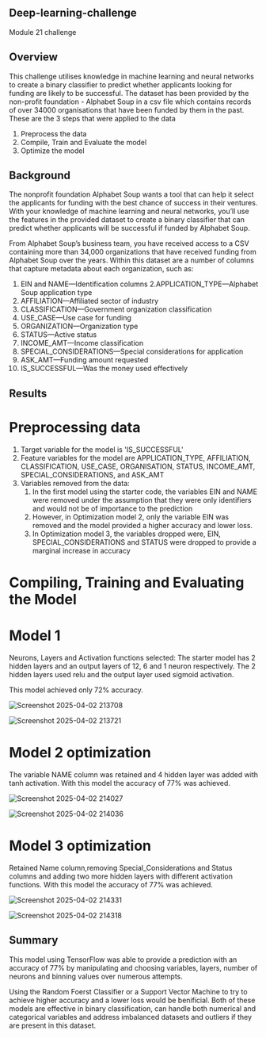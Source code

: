 ## Deep-learning-challenge
Module 21 challenge

## Overview

This challenge utilises knowledge in machine learning and neural networks to create a binary classifier to predict whether applicants looking for funding are likely to be successful. The dataset has been provided by the non-profit foundation - Alphabet Soup in a csv file which contains records of over 34000 organisations that have been funded by them in the past. These are the 3 steps that were applied to the data

1. Preprocess the data
2. Compile, Train and Evaluate the model
3. Optimize the model

## Background
The nonprofit foundation Alphabet Soup wants a tool that can help it select the applicants for funding with the best chance of success in their ventures. With your knowledge of machine learning and neural networks, you’ll use the features in the provided dataset to create a binary classifier that can predict whether applicants will be successful if funded by Alphabet Soup.

From Alphabet Soup’s business team, you have received access to a CSV containing more than 34,000 organizations that have received funding from Alphabet Soup over the years. Within this dataset are a number of columns that capture metadata about each organization, such as:

1. EIN and NAME—Identification columns
2.APPLICATION_TYPE—Alphabet Soup application type
3. AFFILIATION—Affiliated sector of industry
4. CLASSIFICATION—Government organization classification
5. USE_CASE—Use case for funding
6. ORGANIZATION—Organization type
7. STATUS—Active status
8. INCOME_AMT—Income classification
9. SPECIAL_CONSIDERATIONS—Special considerations for application
10. ASK_AMT—Funding amount requested
11. IS_SUCCESSFUL—Was the money used effectively

## Results

# Preprocessing data

1. Target variable for the model is 'IS_SUCCESSFUL'
2. Feature variables for the model are APPLICATION_TYPE, AFFILIATION, CLASSIFICATION, USE_CASE, ORGANISATION, STATUS, INCOME_AMT, SPECIAL_CONSIDERATIONS, and ASK_AMT
3. Variables removed from the data:
    1. In the first model using the starter code, the variables EIN and NAME were removed under the assumption that they were only identifiers and would not be of importance to the prediction
    2. However, in Optimization model 2, only the variable EIN was removed and the model provided a higher accuracy and lower loss.
    3. In Optimization model 3, the variables dropped were, EIN, SPECIAL_CONSIDERATIONS and STATUS were dropped to provide a marginal increase in accuracy
  

# Compiling, Training and Evaluating the Model

# Model 1
Neurons, Layers and Activation functions selected: The starter model has 2 hidden layers and an output layers of 12, 6 and 1 neuron respectively.
The 2 hidden layers used relu and the output layer used sigmoid activation.

This model achieved only 72% accuracy.

![Screenshot 2025-04-02 213708](https://github.com/user-attachments/assets/115471d5-548c-47bf-9572-59c6f9378d10)


![Screenshot 2025-04-02 213721](https://github.com/user-attachments/assets/0f6cecac-0c4e-4516-a070-97c021135c77)

# Model 2 optimization

The variable NAME column was retained and 4 hidden layer was added with tanh activation. 
With this model the accuracy of 77% was achieved.

![Screenshot 2025-04-02 214027](https://github.com/user-attachments/assets/c71196c9-faad-47d9-a591-cbbcb5dbbf91)


![Screenshot 2025-04-02 214036](https://github.com/user-attachments/assets/e3c91038-aa35-4d15-aac1-d8dc9977c9a3)


# Model 3 optimization

Retained Name column,removing Special_Considerations and Status columns and adding two more hidden layers with different activation functions.
With this model the accuracy of 77% was achieved.


![Screenshot 2025-04-02 214331](https://github.com/user-attachments/assets/f5e8239e-e9fe-4e5e-9f03-55e4edcef6ce)


![Screenshot 2025-04-02 214318](https://github.com/user-attachments/assets/74db7d13-2449-4f5d-a864-a88ccf502268)

## Summary

This model using TensorFlow was able to provide a prediction with an accuracy of 77% by manipulating and choosing variables, layers, number of neurons and binning values over numerous attempts.

Using the Random Foerst Classifier or a Support Vector Machine to try to achieve higher accuracy and a lower loss would be benificial. Both of these models are effective in binary classification, can handle both numerical and categorical variables and address imbalanced datasets and outliers if they are present in this dataset.
